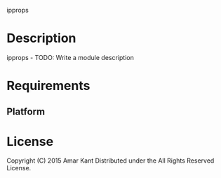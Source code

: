 ipprops

Description
===========

ipprops - TODO: Write a module description

Requirements
============

Platform
--------

License
=======

Copyright (C) 2015 Amar Kant
Distributed under the All Rights Reserved License.
